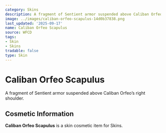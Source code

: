 ```yaml
---
category: Skins
description: A fragment of Sentient armor suspended above Caliban Orfeo’s right shoulder.
image: ../images/caliban-orfeo-scapulus-14d0b37838.png
last_updated: '2025-09-17'
name: Caliban Orfeo Scapulus
source: WFCD
tags:
- Skin
- Skins
tradable: false
type: Skin
---
```


# Caliban Orfeo Scapulus

A fragment of Sentient armor suspended above Caliban Orfeo’s right shoulder.

## Cosmetic Information

**Caliban Orfeo Scapulus** is a skin cosmetic item for Skins.

